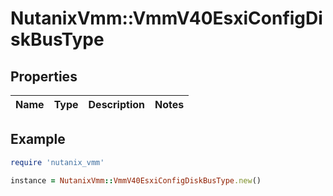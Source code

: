 # NutanixVmm::VmmV40EsxiConfigDiskBusType

## Properties

| Name | Type | Description | Notes |
| ---- | ---- | ----------- | ----- |

## Example

```ruby
require 'nutanix_vmm'

instance = NutanixVmm::VmmV40EsxiConfigDiskBusType.new()
```

